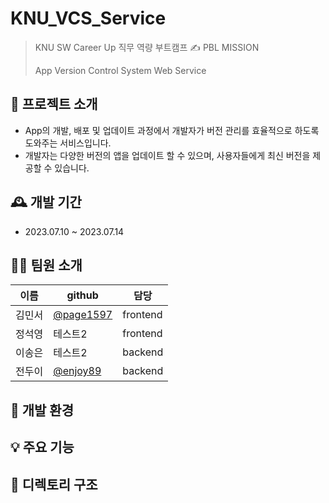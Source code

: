 # KNU_VCS_Service
> KNU SW Career Up 직무 역량 부트캠프 ✍️ PBL MISSION
> 
> App Version Control System Web Service

## 📕 프로젝트 소개
- App의 개발, 배포 및 업데이트 과정에서 개발자가 버전 관리를 효율적으로 하도록 도와주는 서비스입니다.
- 개발자는 다양한 버전의 앱을 업데이트 할 수 있으며, 사용자들에게 최신 버전을 제공할 수 있습니다.

## 🕰️ 개발 기간
- 2023.07.10 ~ 2023.07.14

## 👩‍💻 팀원 소개

|이름|github|담당|
|------|---|---|
|김민서|[@page1597](https://github.com/page1597)|frontend|
|정석영|테스트2|frontend|
|이송은|테스트2|backend|
|전두이|[@enjoy89](https://github.com/enjoy89)|backend|

## 🔨 개발 환경

## 💡 주요 기능

## 📂 디렉토리 구조

